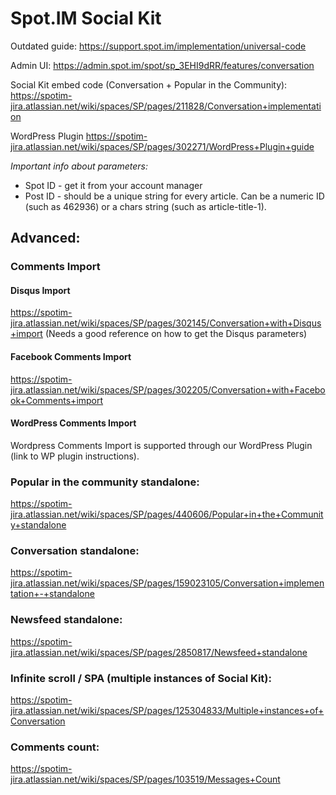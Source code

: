 # Spot.IM Social Kit

Outdated guide:
https://support.spot.im/implementation/universal-code

Admin UI:
https://admin.spot.im/spot/sp_3EHI9dRR/features/conversation

Social Kit embed code (Conversation + Popular in the Community):
https://spotim-jira.atlassian.net/wiki/spaces/SP/pages/211828/Conversation+implementation

WordPress Plugin
https://spotim-jira.atlassian.net/wiki/spaces/SP/pages/302271/WordPress+Plugin+guide

*Important info about parameters:*
* Spot ID - get it from your account manager
* Post ID - should be a unique string for every article. Can be a numeric ID (such as 462936) or a chars string (such as article-title-1).

## Advanced:

### Comments Import

#### Disqus Import
https://spotim-jira.atlassian.net/wiki/spaces/SP/pages/302145/Conversation+with+Disqus+import
(Needs a good reference on how to get the Disqus parameters)

#### Facebook Comments Import
https://spotim-jira.atlassian.net/wiki/spaces/SP/pages/302205/Conversation+with+Facebook+Comments+import

#### WordPress Comments Import
Wordpress Comments Import is supported through our WordPress Plugin (link to WP plugin instructions).

### Popular in the community standalone:
https://spotim-jira.atlassian.net/wiki/spaces/SP/pages/440606/Popular+in+the+Community+standalone

### Conversation standalone:
https://spotim-jira.atlassian.net/wiki/spaces/SP/pages/159023105/Conversation+implementation+-+standalone

### Newsfeed standalone:
https://spotim-jira.atlassian.net/wiki/spaces/SP/pages/2850817/Newsfeed+standalone


### Infinite scroll / SPA (multiple instances of Social Kit):
https://spotim-jira.atlassian.net/wiki/spaces/SP/pages/125304833/Multiple+instances+of+Conversation

### Comments count:
https://spotim-jira.atlassian.net/wiki/spaces/SP/pages/103519/Messages+Count
